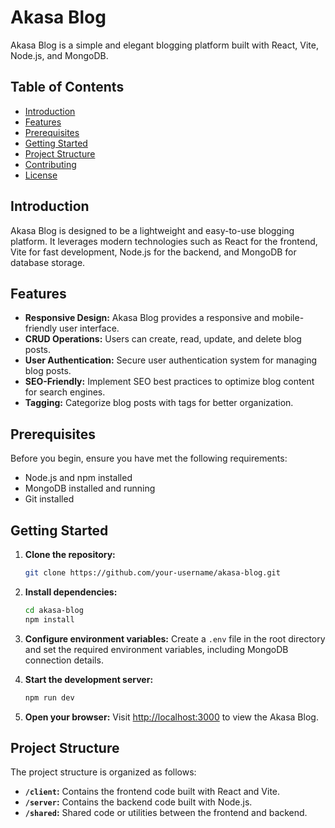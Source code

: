 # Akasa Blog

Akasa Blog is a simple and elegant blogging platform built with React, Vite, Node.js, and MongoDB.

## Table of Contents
- [Introduction](#introduction)
- [Features](#features)
- [Prerequisites](#prerequisites)
- [Getting Started](#getting-started)
- [Project Structure](#project-structure)
- [Contributing](#contributing)
- [License](#license)

## Introduction

Akasa Blog is designed to be a lightweight and easy-to-use blogging platform. It leverages modern technologies such as React for the frontend, Vite for fast development, Node.js for the backend, and MongoDB for database storage.

## Features

- **Responsive Design:** Akasa Blog provides a responsive and mobile-friendly user interface.
- **CRUD Operations:** Users can create, read, update, and delete blog posts.
- **User Authentication:** Secure user authentication system for managing blog posts.
- **SEO-Friendly:** Implement SEO best practices to optimize blog content for search engines.
- **Tagging:** Categorize blog posts with tags for better organization.

## Prerequisites

Before you begin, ensure you have met the following requirements:

- Node.js and npm installed
- MongoDB installed and running
- Git installed

## Getting Started

1. **Clone the repository:**
   ```bash
   git clone https://github.com/your-username/akasa-blog.git
   ```

2. **Install dependencies:**
   ```bash
   cd akasa-blog
   npm install
   ```

3. **Configure environment variables:**
   Create a `.env` file in the root directory and set the required environment variables, including MongoDB connection details.

4. **Start the development server:**
   ```bash
   npm run dev
   ```

5. **Open your browser:**
   Visit [http://localhost:3000](http://localhost:3000) to view the Akasa Blog.

## Project Structure

The project structure is organized as follows:

- **`/client`:** Contains the frontend code built with React and Vite.
- **`/server`:** Contains the backend code built with Node.js.
- **`/shared`:** Shared code or utilities between the frontend and backend.
